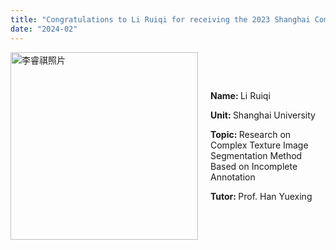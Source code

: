 ```yaml
---
title: "Congratulations to Li Ruiqi for receiving the 2023 Shanghai Computer Society Outstanding Master's Thesis Nomination Award"
date: "2024-02"
---
```


<div>
  <div style="display:flex; align-items:center;">
    <div>
      <img src="/images/indexPic/2020/newPostgraduate/02.jpg" alt="李睿祺照片" style="width:300px;" />
    </div>
    <div style="margin-left:20px;">
      <p><strong>Name: </strong>Li Ruiqi</p>
      <p><strong>Unit: </strong>Shanghai University</p>
      <p><strong>Topic: </strong>Research on Complex Texture Image Segmentation Method
Based on Incomplete Annotation</p>
      <p><strong>Tutor: </strong>Prof. Han Yuexing</p>
    </div>
  </div>
</div>